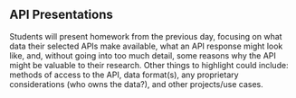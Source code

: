 ## API Presentations
Students will present homework from the previous day, focusing on what data their selected APIs make available, what an API response might look like, and, without going into too much detail, some reasons why the API might be valuable to their research. Other things to highlight could include: methods of access to the API, data format(s), any proprietary considerations (who owns the data?), and other projects/use cases. 
